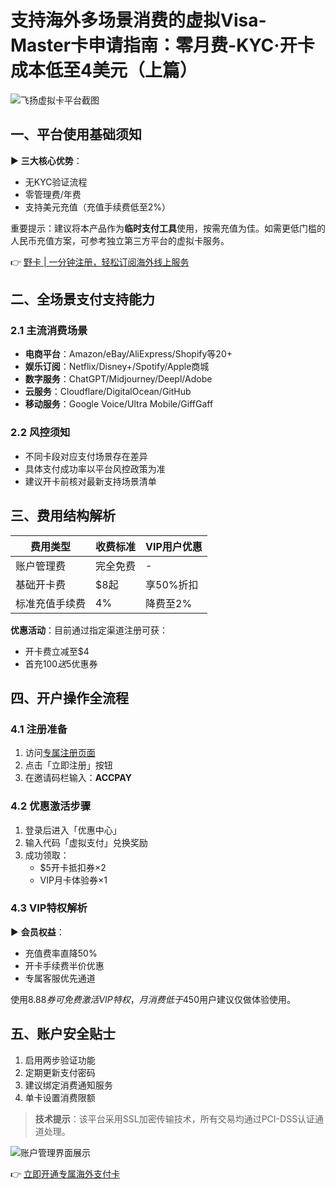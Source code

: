 # 支持海外多场景消费的虚拟Visa-Master卡申请指南：零月费-KYC·开卡成本低至4美元（上篇）

![飞扬虚拟卡平台截图](https://bbtdd.com/wp-content/uploads/img/450260722.webp)

## 一、平台使用基础须知
► **三大核心优势**：
- 无KYC验证流程
- 零管理费/年费
- 支持美元充值（充值手续费低至2%）

重要提示：建议将本产品作为**临时支付工具**使用，按需充值为佳。如需更低门槛的人民币充值方案，可参考独立第三方平台的虚拟卡服务。

👉 [野卡 | 一分钟注册，轻松订阅海外线上服务](https://bbtdd.com/yeka)

## 二、全场景支付支持能力
### 2.1 主流消费场景
- **电商平台**：Amazon/eBay/AliExpress/Shopify等20+  
- **娱乐订阅**：Netflix/Disney+/Spotify/Apple商城  
- **数字服务**：ChatGPT/Midjourney/Deepl/Adobe  
- **云服务**：Cloudflare/DigitalOcean/GitHub  
- **移动服务**：Google Voice/Ultra Mobile/GiffGaff  

### 2.2 风控须知
- 不同卡段对应支付场景存在差异
- 具体支付成功率以平台风控政策为准
- 建议开卡前核对最新支持场景清单

## 三、费用结构解析
| 费用类型       | 收费标准        | VIP用户优惠   |
|----------------|-----------------|--------------|
| 账户管理费     | 完全免费        | -            |
| 基础开卡费     | $8起           | 享50%折扣    |
| 标准充值手续费 | 4%             | 降费至2%     |

**优惠活动**：目前通过指定渠道注册可获：
- 开卡费立减至$4 
- 首充$100送$5优惠券

## 四、开户操作全流程
### 4.1 注册准备
1. 访问[专属注册页面](https://bbtdd.com/yeka)
2. 点击「立即注册」按钮
3. 在邀请码栏输入：**ACCPAY**

### 4.2 优惠激活步骤
1. 登录后进入「优惠中心」
2. 输入代码「虚拟支付」兑换奖励
3. 成功领取：
   - $5开卡抵扣券×2
   - VIP月卡体验券×1

### 4.3 VIP特权解析
▶ **会员权益**：
- 充值费率直降50%
- 开卡手续费半价优惠
- 专属客服优先通道

使用$8.88券可免费激活VIP特权，月消费低于$450用户建议仅做体验使用。

## 五、账户安全贴士
1. 启用两步验证功能
2. 定期更新支付密码
3. 建议绑定消费通知服务
4. 单卡设置消费限额

> **技术提示**：该平台采用SSL加密传输技术，所有交易均通过PCI-DSS认证通道处理。

![账户管理界面展示](https://bbtdd.com/wp-content/uploads/img/307719465099.webp)

👉 [立即开通专属海外支付卡](https://bbtdd.com/yeka)